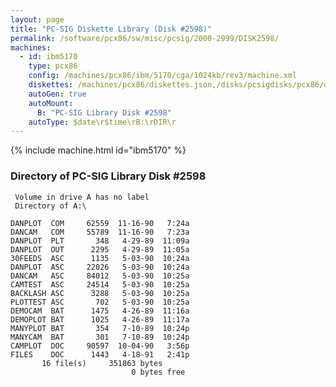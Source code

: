 ```yaml
---
layout: page
title: "PC-SIG Diskette Library (Disk #2598)"
permalink: /software/pcx86/sw/misc/pcsig/2000-2999/DISK2598/
machines:
  - id: ibm5170
    type: pcx86
    config: /machines/pcx86/ibm/5170/cga/1024kb/rev3/machine.xml
    diskettes: /machines/pcx86/diskettes.json,/disks/pcsigdisks/pcx86/diskettes.json
    autoGen: true
    autoMount:
      B: "PC-SIG Library Disk #2598"
    autoType: $date\r$time\rB:\rDIR\r
---
```


{% include machine.html id="ibm5170" %}

### Directory of PC-SIG Library Disk #2598

     Volume in drive A has no label
     Directory of A:\

    DANPLOT  COM     62559  11-16-90   7:24a
    DANCAM   COM     55789  11-16-90   7:23a
    DANPLOT  PLT       348   4-29-89  11:09a
    DANPLOT  OUT      2295   4-29-89  11:05a
    30FEEDS  ASC      1135   5-03-90  10:24a
    DANPLOT  ASC     22026   5-03-90  10:24a
    DANCAM   ASC     84012   5-03-90  10:25a
    CAMTEST  ASC     24514   5-03-90  10:25a
    BACKLASH ASC      3288   5-03-90  10:25a
    PLOTTEST ASC       702   5-03-90  10:25a
    DEMOCAM  BAT      1475   4-26-89  11:16a
    DEMOPLOT BAT      1025   4-26-89  11:17a
    MANYPLOT BAT       354   7-10-89  10:24p
    MANYCAM  BAT       301   7-10-89  10:24p
    CAMPLOT  DOC     90597  10-04-90   3:56p
    FILES    DOC      1443   4-18-91   2:41p
           16 file(s)     351863 bytes
                               0 bytes free
